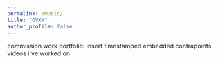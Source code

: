 ```yaml
---
permalink: /music/
title: "OVXX"
author_profile: false
---
```


commission work portfolio:
insert timestamped embedded contrapoints videos i've worked on
